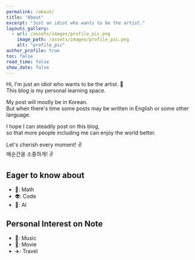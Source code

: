```yaml
---
permalink: /about/
title: "About"
excerpt: "Just an idiot who wants to be the artist."
layouts_gallery:
  - url: /assets/images/profile_pic.png
    image_path: /assets/images/profile_pic.png
    alt: "profile_pic"
author_profile: true
toc: false
read_time: false
show_date: false
---
```


Hi, I'm just an idiot who wants to be the artist. :metal: <br>
This blog is my personal learning space. <br>

My post will mostly be in Korean.<br>
But when there's time some posts may be written in English or some other language.<br>

I hope I can steadily post on this blog,<br>
so that more people including me can enjoy the world better.<br>

Let's cherish every moment! :v: <br>
매순간을 소중하게! :v:


## Eager to know about
- :space_invader:: Math
- :alien:: Code
- :monkey:: AI

## Personal Interest on Note
- :musical_note:: Music
- :movie_camera:: Movie
- :airplane:: Travel

